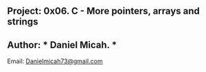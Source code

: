 ## Project: 0x06. C - More pointers, arrays and strings

## Author: * Daniel Micah. *
Email: <link> Danielmicah73@gmail.com </link>
